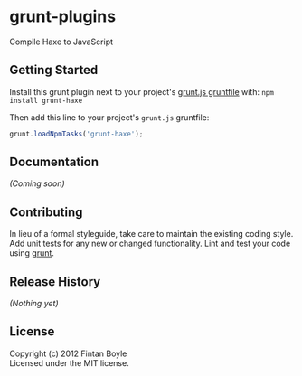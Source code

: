 # grunt-plugins

Compile Haxe to JavaScript

## Getting Started
Install this grunt plugin next to your project's [grunt.js gruntfile][getting_started] with: `npm install grunt-haxe`

Then add this line to your project's `grunt.js` gruntfile:

```javascript
grunt.loadNpmTasks('grunt-haxe');
```

[grunt]: https://github.com/gruntjs/grunt
[getting_started]: https://github.com/gruntjs/grunt/blob/master/docs/getting_started.md

## Documentation
_(Coming soon)_

## Contributing
In lieu of a formal styleguide, take care to maintain the existing coding style. Add unit tests for any new or changed functionality. Lint and test your code using [grunt][grunt].

## Release History
_(Nothing yet)_

## License
Copyright (c) 2012 Fintan Boyle  
Licensed under the MIT license.
